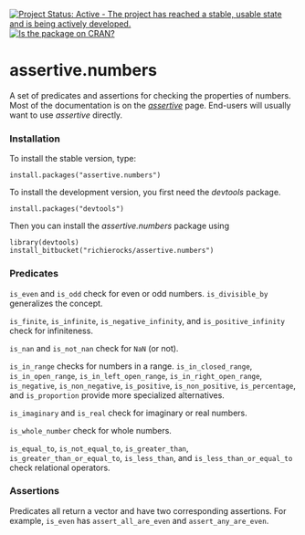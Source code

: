 [![Project Status: Active - The project has reached a stable, usable state and is being actively developed.](http://www.repostatus.org/badges/0.1.0/active.svg)](http://www.repostatus.org/#active)
[![Is the package on CRAN?](http://www.r-pkg.org/badges/version/assertive.numbers)](http://www.r-pkg.org/pkg/assertive.numbers)

# assertive.numbers

A set of predicates and assertions for checking the properties of numbers.  Most of the documentation is on the *[assertive](https://bitbucket.org/richierocks/assertive)* page.  End-users will usually want to use *assertive* directly.


### Installation

To install the stable version, type:

```{r}
install.packages("assertive.numbers")
```

To install the development version, you first need the *devtools* package.

```{r}
install.packages("devtools")
```

Then you can install the *assertive.numbers* package using

```{r}
library(devtools)
install_bitbucket("richierocks/assertive.numbers")
```

### Predicates

`is_even` and `is_odd` check for even or odd numbers.  `is_divisible_by` generalizes the concept.

`is_finite`, `is_infinite`, `is_negative_infinity`,  and `is_positive_infinity` check for infiniteness.

`is_nan` and `is_not_nan` check for `NaN` (or not).

`is_in_range` checks for numbers in a range.  `is_in_closed_range`, `is_in_open_range`, `is_in_left_open_range`, `is_in_right_open_range`, `is_negative`, `is_non_negative`, `is_positive`, `is_non_positive`, `is_percentage`, and `is_proportion` provide more specialized alternatives.

`is_imaginary` and `is_real` check for imaginary or real numbers.

`is_whole_number` check for whole numbers.

`is_equal_to`, `is_not_equal_to`, `is_greater_than`, `is_greater_than_or_equal_to`, `is_less_than`, and `is_less_than_or_equal_to` check relational operators.

### Assertions

Predicates all return a vector and have two corresponding assertions.  For example, `is_even` has `assert_all_are_even` and `assert_any_are_even`.
